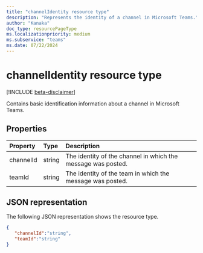 ```yaml
---
title: "channelIdentity resource type"
description: "Represents the identity of a channel in Microsoft Teams."
author: "Kanaka"
doc_type: resourcePageType
ms.localizationpriority: medium
ms.subservice: "teams"
ms.date: 07/22/2024
---
```

# channelIdentity resource type

[!INCLUDE [beta-disclaimer](../../includes/beta-disclaimer.md)]


Contains basic identification information about a channel in Microsoft Teams.

## Properties

| Property   | Type |Description|
|:---------------|:--------|:----------|
|channelId|string|  The identity of the channel in which the message was posted.|
|teamId|string|  The identity of the team in which the message was posted.|

## JSON representation

The following JSON representation shows the resource type.

<!-- {
  "blockType": "resource",
  "optionalProperties": [
    
  ],
  "@odata.type": "microsoft.graph.channelIdentity"
}-->

```json
{
   "channelId":"string",
   "teamId":"string"
}
```

<!-- uuid: 4DFA000D-1A5F-4299-B3DD-835E4DD2F3BF
2015-10-25 14:57:30 UTC -->
<!-- {
  "type": "#page.annotation",
  "description": "channel identity  resource",
  "keywords": "",
  "section": "documentation",
  "tocPath": ""
}-->
